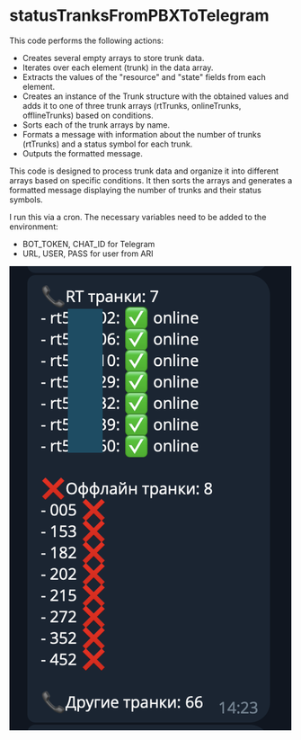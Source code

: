 # statusTranksFromPBXToTelegram

This code performs the following actions:

- Creates several empty arrays to store trunk data.
- Iterates over each element (trunk) in the data array.
- Extracts the values of the "resource" and "state" fields from each element.
- Creates an instance of the Trunk structure with the obtained values and adds it to one of three trunk arrays (rtTrunks, onlineTrunks, offlineTrunks) based on conditions.
- Sorts each of the trunk arrays by name.
- Formats a message with information about the number of trunks (rtTrunks) and a status symbol for each trunk.
- Outputs the formatted message.

This code is designed to process trunk data and organize it into different arrays based on specific conditions. It then sorts the arrays and generates a formatted message displaying the number of trunks and their status symbols.

I run this via a cron. The necessary variables need to be added to the environment: 
- BOT_TOKEN, CHAT_ID for Telegram
- URL, USER, PASS for user from ARI

![Scrinshot](images/image.png)
